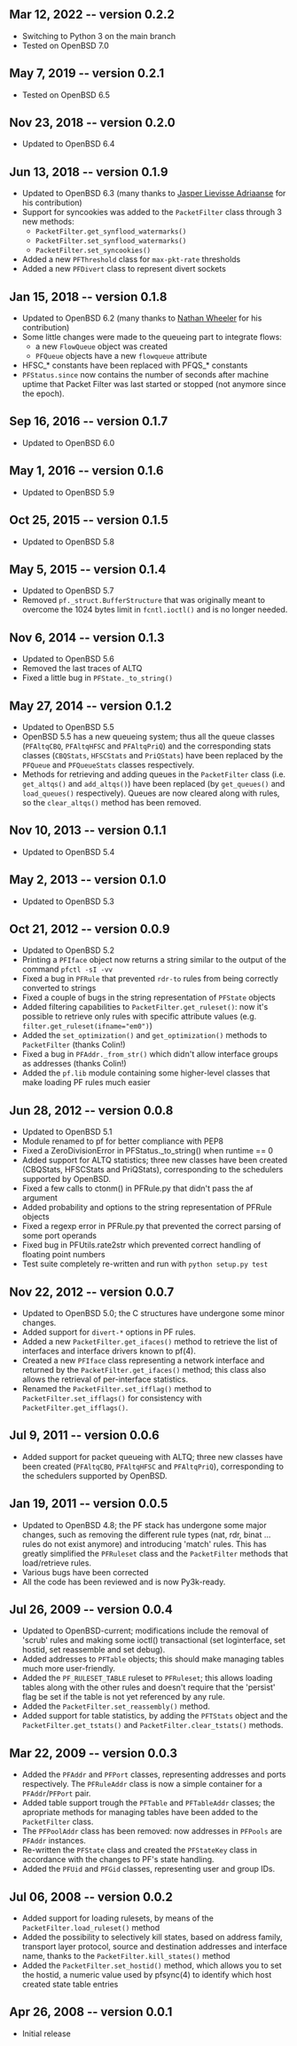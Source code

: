 Mar 12, 2022 -- version 0.2.2
-----------------------------
- Switching to Python 3 on the main branch
- Tested on OpenBSD 7.0


May 7, 2019 -- version 0.2.1
----------------------------
- Tested on OpenBSD 6.5


Nov 23, 2018 -- version 0.2.0
-----------------------------
- Updated to OpenBSD 6.4


Jun 13, 2018 -- version 0.1.9
-----------------------------
- Updated to OpenBSD 6.3 (many thanks to
  [Jasper Lievisse Adriaanse](https://github.com/jasperla) for his contribution)
- Support for syncookies was added to the `PacketFilter` class through 3 new
  methods:
  - `PacketFilter.get_synflood_watermarks()`
  - `PacketFilter.set_synflood_watermarks()`
  - `PacketFilter.set_syncookies()`
- Added a new `PFThreshold` class for `max-pkt-rate` thresholds
- Added a new `PFDivert` class to represent divert sockets


Jan 15, 2018 -- version 0.1.8
-----------------------------
- Updated to OpenBSD 6.2 (many thanks to
  [Nathan Wheeler](https://github.com/nahun) for his contribution)
- Some little changes were made to the queueing part to integrate flows:
  - a new `FlowQueue` object was created
  - `PFQueue` objects have a new `flowqueue` attribute
- HFSC_* constants have been replaced with PFQS_* constants
- `PFStatus.since` now contains the number of seconds after machine uptime that
  Packet Filter was last started or stopped (not anymore since the epoch).


Sep 16, 2016 -- version 0.1.7
-----------------------------
- Updated to OpenBSD 6.0


May 1, 2016 -- version 0.1.6
-----------------------------
- Updated to OpenBSD 5.9


Oct 25, 2015 -- version 0.1.5
-----------------------------
- Updated to OpenBSD 5.8


May 5, 2015 -- version 0.1.4
----------------------------
- Updated to OpenBSD 5.7
- Removed `pf._struct.BufferStructure` that was originally meant to overcome
  the 1024 bytes limit in `fcntl.ioctl()` and is no longer needed.


Nov 6, 2014 -- version 0.1.3
----------------------------
- Updated to OpenBSD 5.6
- Removed the last traces of ALTQ
- Fixed a little bug in `PFState._to_string()`


May 27, 2014 -- version 0.1.2
-----------------------------
- Updated to OpenBSD 5.5
- OpenBSD 5.5 has a new queueing system; thus all the queue classes
  (`PFAltqCBQ`, `PFAltqHFSC` and `PFAltqPriQ`) and the corresponding stats
  classes (`CBQStats`, `HFSCStats` and `PriQStats`) have been replaced by the
  `PFQueue` and `PFQueueStats` classes respectively.
- Methods for retrieving and adding queues in the `PacketFilter` class (i.e.
  `get_altqs()` and `add_altqs()`) have been replaced (by `get_queues()` and
  `load_queues()` respectively). Queues are now cleared along with rules, so
  the `clear_altqs()` method has been removed.


Nov 10, 2013 -- version 0.1.1
-----------------------------
- Updated to OpenBSD 5.4


May 2, 2013 -- version 0.1.0
----------------------------
- Updated to OpenBSD 5.3


Oct 21, 2012 -- version 0.0.9
-----------------------------
- Updated to OpenBSD 5.2
- Printing a `PFIface` object now returns a string similar to the output of the
  command `pfctl -sI -vv`
- Fixed a bug in `PFRule` that prevented `rdr-to` rules from being correctly
  converted to strings
- Fixed a couple of bugs in the string representation of `PFState` objects
- Added filtering capabilities to `PacketFilter.get_ruleset()`: now it's
  possible to retrieve only rules with specific attribute values (e.g.
  `filter.get_ruleset(ifname="em0")`)
- Added the `set_optimization()` and `get_optimization()` methods to
  `PacketFilter` (thanks Colin!)
- Fixed a bug in `PFAddr._from_str()` which didn't allow interface groups as
  addresses (thanks Colin!)
- Added the `pf.lib` module containing some higher-level classes that make
  loading PF rules much easier


Jun 28, 2012 -- version 0.0.8
-----------------------------
- Updated to OpenBSD 5.1
- Module renamed to pf for better compliance with PEP8
- Fixed a ZeroDivisionError in PFStatus._to_string() when runtime == 0
- Added support for ALTQ statistics; three new classes have been created
  (CBQStats, HFSCStats and PriQStats), corresponding to the schedulers
  supported by OpenBSD.
- Fixed a few calls to ctonm() in PFRule.py that didn't pass the af argument
- Added probability and options to the string representation of PFRule
  objects
- Fixed a regexp error in PFRule.py that prevented the correct parsing of
  some port operands
- Fixed bug in PFUtils.rate2str which prevented correct handling of floating
  point numbers
- Test suite completely re-written and run with `python setup.py test`


Nov 22, 2012 -- version 0.0.7
-----------------------------
- Updated to OpenBSD 5.0; the C structures have undergone some minor changes.
- Added support for `divert-*` options in PF rules.
- Added a new `PacketFilter.get_ifaces()` method to retrieve the list of
  interfaces and interface drivers known to pf(4).
- Created a new `PFIface` class representing a network interface and returned
  by the `PacketFilter.get_ifaces()` method; this class also allows the
  retrieval of per-interface statistics.
- Renamed the `PacketFilter.set_ifflag()` method to `PacketFilter.set_ifflags()`
  for consistency with `PacketFilter.get_ifflags()`.


Jul 9, 2011 -- version 0.0.6
-----------------------------
- Added support for packet queueing with ALTQ; three new classes have been
  created (`PFAltqCBQ`, `PFAltqHFSC` and `PFAltqPriQ`), corresponding to the
  schedulers supported by OpenBSD.


Jan 19, 2011 -- version 0.0.5
-----------------------------
- Updated to OpenBSD 4.8; the PF stack has undergone some major changes, such
  as removing the different rule types (nat, rdr, binat ... rules do not exist
  anymore) and introducing 'match' rules.
  This has greatly simplified the `PFRuleset` class and the `PacketFilter`
  methods that load/retrieve rules.
- Various bugs have been corrected
- All the code has been reviewed and is now Py3k-ready.


Jul 26, 2009 -- version 0.0.4
-----------------------------
- Updated to OpenBSD-current; modifications include the removal of 'scrub'
  rules and making some ioctl() transactional (set loginterface, set hostid,
  set reassemble and set debug).
- Added addresses to `PFTable` objects; this should make managing tables much
  more user-friendly.
- Added the `PF_RULESET_TABLE` ruleset to `PFRuleset`; this allows loading
  tables along with the other rules and doesn't require that the 'persist' flag
  be set if the table is not yet referenced by any rule.
- Added the `PacketFilter.set_reassembly()` method.
- Added support for table statistics, by adding the `PFTStats` object and the
  `PacketFilter.get_tstats()` and `PacketFilter.clear_tstats()` methods.


Mar 22, 2009 -- version 0.0.3
-----------------------------
- Added the `PFAddr` and `PFPort` classes, representing addresses and ports
  respectively. The `PFRuleAddr` class is now a simple container for a
  `PFAddr`/`PFPort` pair.
- Added table support trough the `PFTable` and `PFTableAddr` classes; the
  apropriate methods for managing tables have been added to the `PacketFilter`
  class.
- The `PFPoolAddr` class has been removed: now addresses in `PFPools` are
  `PFAddr` instances.
- Re-written the `PFState` class and created the `PFStateKey` class in
  accordance with the changes to PF's state handling.
- Added the `PFUid` and `PFGid` classes, representing user and group IDs.


Jul 06, 2008 -- version 0.0.2
-----------------------------
- Added support for loading rulesets, by means of the
  `PacketFilter.load_ruleset()` method
- Added the possibility to selectively kill states, based on address family,
  transport layer protocol, source and destination addresses and interface
  name, thanks to the `PacketFilter.kill_states()` method
- Added the `PacketFilter.set_hostid()` method, which allows you to set the
  hostid, a numeric value used by pfsync(4) to identify which host created
  state table entries


Apr 26, 2008 -- version 0.0.1
-----------------------------
- Initial release
